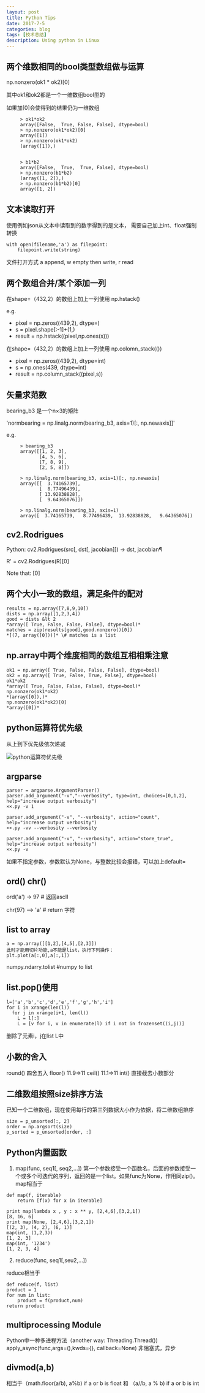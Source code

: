 ```yaml
---
layout: post
title: Python Tips
date: 2017-7-5
categories: blog
tags: [技术总结]
description: Using python in Linux
---
```


## 两个维数相同的bool类型数组做与运算

np.nonzero(ok1 * ok2)[0]

其中ok1和ok2都是一个一维数组bool型的

如果加[0]会使得到的结果仍为一维数组

         > ok1*ok2
         array([False,  True, False, False], dtype=bool)
         > np.nonzero(ok1*ok2)[0]
         array([1])
         > np.nonzero(ok1*ok2)
         (array([1]),)


         > b1*b2
         array([False,  True,  True, False], dtype=bool)
         > np.nonzero(b1*b2)
         (array([1, 2]),)
         > np.nonzero(b1*b2)[0]
         array([1, 2])


## 文本读取打开

使用例如json从文本中读取到的数字得到的是文本， 需要自己加上int、float强制转换

```
with open(filename,'a') as filepoint:
    filepoint.write(string)
```

文件打开方式 a append,  w empty then write,  r read

## 两个数组合并/某个添加一列

在shape=（432,2）的数组上加上一列使用 np.hstack()

e.g. 
- pixel = np.zeros((439,2), dtype=)
- s = pixel.shape[:-1]+(1,)
- result = np.hstack((pixel,np.ones(s)))

在shape=（432,2）的数组上加上一列使用 np.colomn_stack(())

- pixel = np.zeros((439,2), dtype=int)
- s = np.ones(439, dtype=int)
- result = np.column_stack((pixel,s))

## 矢量求范数

bearing_b3 是一个n×3的矩阵

'normbearing = np.linalg.norm(bearing_b3, axis=1)[:, np.newaxis]]'

e.g.

         > bearing_b3
         array([[1, 2, 3],
                [4, 5, 6],
                [7, 8, 9],
                [2, 5, 8]])

         > np.linalg.norm(bearing_b3, axis=1)[:, np.newaxis]
         array([[  3.74165739],
                [  8.77496439],
                [ 13.92838828],
                [  9.64365076]])

         > np.linalg.norm(bearing_b3, axis=1)
         array([  3.74165739,   8.77496439,  13.92838828,   9.64365076])

## cv2.Rodrigues

Python: cv2.Rodrigues(src[, dst[, jacobian]]) → dst, jacobian¶

R' = cv2.Rodrigues(R)[0]

Note that: [0]

## 两个大小一致的数组，满足条件的配对

```
results = np.array([7,8,9,10])
dists = np.array([1,2,3,4])
good = dists &lt 2
*array([ True, False, False, False], dtype=bool)*
matches = zip(results[good],good.nonzero()[0])
*[(7, array([0]))]* \# matches is a list
```
## np.array中两个维度相同的数组互相相乘注意

```
ok1 = np.array([ True, False, False, False], dtype=bool)
ok2 = np.array([ True, False, True, False], dtype=bool)
ok1*ok2
*array([ True, False, False, False], dtype=bool)*
np.nonzero(ok1*ok2)
*(array([0]),)*
np.nonzero(ok1*ok2)[0]
*array([0])*
```

## python运算符优先级

从上到下优先级依次递减

![python运算符优先级](https://github.com/bryanibit/bryanibit.github.io/raw/master/img/doc/python_.png)

## argparse

```
parser = argparse.ArgumentParser()
parser.add_argument("-v","--verbosity", type=int, choices=[0,1,2], help="increase output verbosity")
××.py -v 1

parser.add_argument("-v", "--verbosity", action="count", help="increase output verbosity")
××.py -vv --verbosity --verbosity

parser.add_argument("-v", "--verbosity", action="store_true", help="increase output verbosity")
××.py -v
```

如果不指定参数，参数默认为None，与整数比较会报错，可以加上default=

## ord() chr()

ord('a') -> 97 # 返回ascII

chr(97) --> 'a' # return 字符

## list to array

```
a = np.array([[1,2],[4,5],[2,3]])
此时才能用切片功能,a不能是list，执行下列操作：
plt.plot(a[:,0],a[:,1])
```

numpy.ndarry.tolist #numpy to list

## list.pop()使用

```
l=['a','b','c','d','e','f','g','h','i']
for i in xrange(len(l))
  for j in xrange(i+1, len(l))
    L = l[:]
    L = [v for i, v in enumerate(l) if i not in frozenset((i,j))]
```

删除了元素i，j在list L中

## 小数的舍入

round() 四舍五入
floor() 11.9=>11
ceil()  11.1=>11
int() 直接截去小数部分

## 二维数组按照size排序方法

已知一个二维数组，现在使用每行的第三列数据大小作为依据，将二维数组排序

```
size = p_unsorted[:, 2]
order = np.argsort(size)
p_sorted = p_unsorted[order, :]
```

## Python内置函数 

1. map(func, seq1[, seq2,…]) 
第一个参数接受一个函数名，后面的参数接受一个或多个可迭代的序列，返回的是一个list。如果func为None，作用同zip()。
map相当于

```
def map(f, iterable)
    return [f(x) for x in iterable]
```

```
print map(lambda x , y : x ** y, [2,4,6],[3,2,1])
[8, 16, 6]
print map(None, [2,4,6],[3,2,1])
[(2, 3), (4, 2), (6, 1)]
map(int, (1,2,3))
[1, 2, 3]
map(int, '1234')
[1, 2, 3, 4]
```

2. reduce(func, seq1[,seu2,...])

reduce相当于 

```
def reduce(f, list)
product = 1
for num in list:
    product = f(product,num)
return product
``` 

## multiprocessing Module

Python中一种多进程方法（another way: Threading.Thread())
apply_async(func,args=(),kwds={}, callback=None) 非阻塞式，异步

## divmod(a,b)

相当于（math.floor(a/b), a%b) if a or b is float 和 （a//b, a % b)  if a or b is int




































